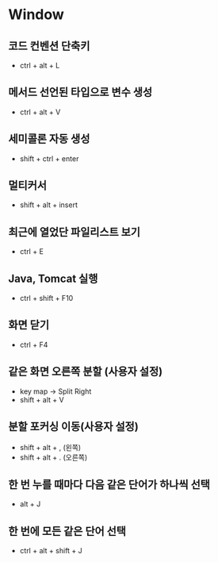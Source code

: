 # Window
## 코드 컨벤션 단축키
- ctrl + alt + L

## 메서드 선언된 타입으로 변수 생성
- ctrl + alt + V

## 세미콜론 자동 생성
- shift + ctrl + enter

## 멀티커서
- shift + alt + insert

## 최근에 열었단 파일리스트 보기
- ctrl + E
## Java, Tomcat 실행
- ctrl + shift + F10
## 화면 닫기
- ctrl + F4
## 같은 화면 오른쪽 분할 (사용자 설정)
- key map -> Split Right
- shift + alt + V

## 분할 포커싱 이동(사용자 설정)
- shift + alt + , (왼쪽)
- shift + alt + . (오른쪽)

## 한 번 누를 때마다 다음 같은 단어가 하나씩 선택
- alt + J

## 한 번에 모든 같은 단어 선택
- ctrl + alt + shift + J